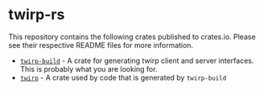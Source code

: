 # twirp-rs

This repository contains the following crates published to crates.io. Please see their respective README files for more information.

- [`twirp-build`](https://github.com/github/twirp-rs/tree/main/crates/twirp-build) - A crate for generating twirp client and server interfaces. This is probably what you are looking for.
- [`twirp`](https://github.com/github/twirp-rs/tree/main/crates/twirp/) - A crate used by code that is generated by `twirp-build`
